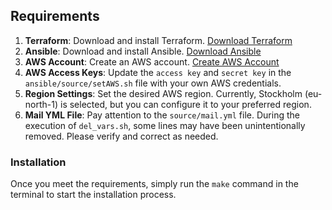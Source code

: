 ## Requirements

1. **Terraform**: Download and install Terraform. [Download Terraform](https://www.terraform.io/downloads.html)
2. **Ansible**: Download and install Ansible. [Download Ansible](https://docs.ansible.com/ansible/latest/installation_guide/intro_installation.html)
3. **AWS Account**: Create an AWS account. [Create AWS Account](https://aws.amazon.com/)
4. **AWS Access Keys**: Update the `access key` and `secret key` in the `ansible/source/setAWS.sh` file with your own AWS credentials.
5. **Region Settings**: Set the desired AWS region. Currently, Stockholm (eu-north-1) is selected, but you can configure it to your preferred region.
6. **Mail YML File**: Pay attention to the `source/mail.yml` file. During the execution of `del_vars.sh`, some lines may have been unintentionally removed. Please verify and correct as needed.

### Installation

Once you meet the requirements, simply run the `make` command in the terminal to start the installation process.
